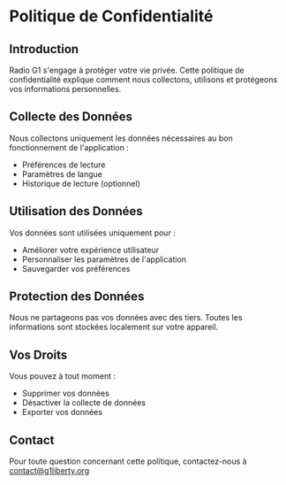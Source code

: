 # Politique de Confidentialité

## Introduction

Radio G1 s'engage à protéger votre vie privée. Cette politique de confidentialité explique comment nous collectons, utilisons et protégeons vos informations personnelles.

## Collecte des Données

Nous collectons uniquement les données nécessaires au bon fonctionnement de l'application :
- Préférences de lecture
- Paramètres de langue
- Historique de lecture (optionnel)

## Utilisation des Données

Vos données sont utilisées uniquement pour :
- Améliorer votre expérience utilisateur
- Personnaliser les paramètres de l'application
- Sauvegarder vos préférences

## Protection des Données

Nous ne partageons pas vos données avec des tiers. Toutes les informations sont stockées localement sur votre appareil.

## Vos Droits

Vous pouvez à tout moment :
- Supprimer vos données
- Désactiver la collecte de données
- Exporter vos données

## Contact

Pour toute question concernant cette politique, contactez-nous à contact@g1liberty.org 